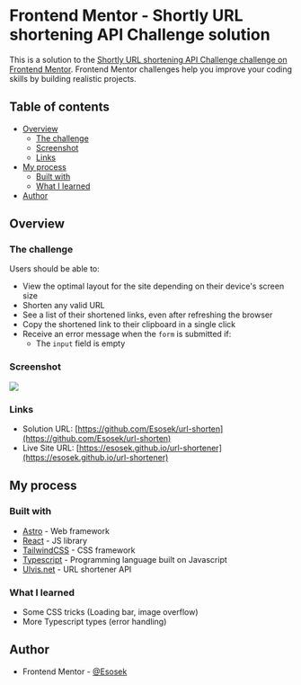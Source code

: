 # Frontend Mentor - Shortly URL shortening API Challenge solution

This is a solution to the [Shortly URL shortening API Challenge challenge on Frontend Mentor](https://www.frontendmentor.io/challenges/url-shortening-api-landing-page-2ce3ob-G). Frontend Mentor challenges help you improve your coding skills by building realistic projects. 

## Table of contents

- [Overview](#overview)
  - [The challenge](#the-challenge)
  - [Screenshot](#screenshot)
  - [Links](#links)
- [My process](#my-process)
  - [Built with](#built-with)
  - [What I learned](#what-i-learned)
- [Author](#author)

## Overview

### The challenge

Users should be able to:

- View the optimal layout for the site depending on their device's screen size
- Shorten any valid URL
- See a list of their shortened links, even after refreshing the browser
- Copy the shortened link to their clipboard in a single click
- Receive an error message when the `form` is submitted if:
  - The `input` field is empty

### Screenshot

![](./images/screenshot.png)

### Links

- Solution URL: [https://github.com/Esosek/url-shorten](https://github.com/Esosek/url-shorten)
- Live Site URL: [https://esosek.github.io/url-shortener](https://esosek.github.io/url-shortener)

## My process

### Built with

- [Astro](https://astro.build/) - Web framework
- [React](https://reactjs.org/) - JS library
- [TailwindCSS](https://tailwindcss.com/) - CSS framework
- [Typescript](https://www.typescriptlang.org) - Programming language built on Javascript
- [Ulvis.net](https://ulvis.net/) - URL shortener API

### What I learned
- Some CSS tricks (Loading bar, image overflow)
- More Typescript types (error handling)

## Author

- Frontend Mentor - [@Esosek](https://www.frontendmentor.io/profile/Esosek)
